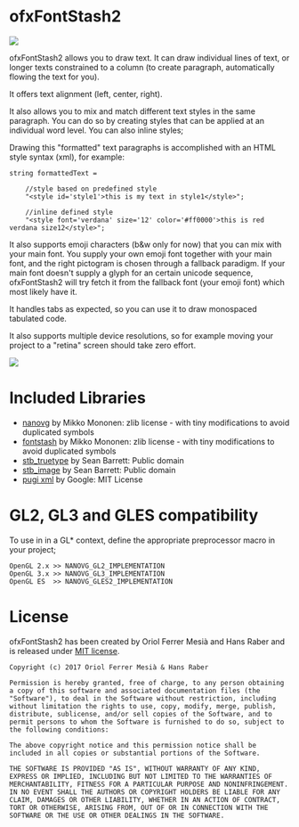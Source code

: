 # ofxFontStash2

![](https://farm5.staticflickr.com/4186/34677341675_def1bee422_z_d.jpg)

ofxFontStash2 allows you to draw text. It can draw individual lines of text, or longer texts constrained to a column (to create paragraph, automatically flowing the text for you). 

It offers text alignment (left, center, right).

It also allows you to mix and match different text styles in the same paragraph. You can do so by creating styles that can be applied at an individual word level. You can also inline styles;

Drawing this "formatted" text paragraphs is accomplished with an HTML style syntax (xml), for example:


```
string formattedText = 
	
	//style based on predefined style
	"<style id='style1'>this is my text in style1</style>";
	
	//inline defined style
	"<style font='verdana' size='12' color='#ff0000'>this is red verdana size12</style>";

```

It also supports emoji characters (b&w only for now) that you can mix with your main font. You supply your own emoji font together with your main font, and the right pictogram is chosen through a fallback paradigm. If your main font doesn't supply a glyph for an certain unicode sequence, ofxFontStash2 will try fetch it from the fallback font (your emoji font) which most likely have it.

It handles tabs as expected, so you can use it to draw monospaced tabulated code.

It also supports multiple device resolutions, so for example moving your project to a "retina" screen should take zero effort.


![](https://farm1.staticflickr.com/493/19806237826_788c341f9c_z_d.jpg)


# Included Libraries

- [nanovg](https://github.com/memononen/nanovg) by Mikko Mononen: zlib license - with tiny modifications to avoid duplicated symbols
- [fontstash](https://github.com/memononen/nanovg) by Mikko Mononen: zlib license - with tiny modifications to avoid duplicated symbols
- [stb_truetype](https://github.com/nothings/stb) by Sean Barrett: Public domain
- [stb_image](https://github.com/nothings/stb) by Sean Barrett: Public domain
- [pugi xml](https://github.com/zeux/pugixml) by Google: MIT License

# GL2, GL3 and GLES compatibility

To use in in a GL* context, define the appropriate preprocessor macro in your project;

```
OpenGL 2.x >> NANOVG_GL2_IMPLEMENTATION
OpenGL 3.x >> NANOVG_GL3_IMPLEMENTATION
OpenGL ES  >> NANOVG_GLES2_IMPLEMENTATION
```


# License

ofxFontStash2 has been created by Oriol Ferrer Mesià and Hans Raber and is released under [MIT license](http://www.opensource.org/licenses/mit-license.php).

	Copyright (c) 2017 Oriol Ferrer Mesià & Hans Raber
	
	Permission is hereby granted, free of charge, to any person obtaining a copy of this software and associated documentation files (the "Software"), to deal in the Software without restriction, including without limitation the rights to use, copy, modify, merge, publish, distribute, sublicense, and/or sell copies of the Software, and to permit persons to whom the Software is furnished to do so, subject to the following conditions:
	
	The above copyright notice and this permission notice shall be included in all copies or substantial portions of the Software.
	
	THE SOFTWARE IS PROVIDED "AS IS", WITHOUT WARRANTY OF ANY KIND, EXPRESS OR IMPLIED, INCLUDING BUT NOT LIMITED TO THE WARRANTIES OF MERCHANTABILITY, FITNESS FOR A PARTICULAR PURPOSE AND NONINFRINGEMENT. IN NO EVENT SHALL THE AUTHORS OR COPYRIGHT HOLDERS BE LIABLE FOR ANY CLAIM, DAMAGES OR OTHER LIABILITY, WHETHER IN AN ACTION OF CONTRACT, TORT OR OTHERWISE, ARISING FROM, OUT OF OR IN CONNECTION WITH THE SOFTWARE OR THE USE OR OTHER DEALINGS IN THE SOFTWARE.
